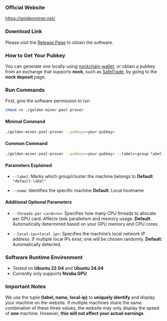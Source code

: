 ### Official Website
https://goldenminer.net/


### Download Link
Please visit the [Release Page](https://github.com/GoldenMinerNetwork/golden-miner-nockchain-gpu-miner/releases) to obtain the software.


### How to Get Your Pubkey
You can generate one locally using [nockchain-wallet](https://github.com/zorp-corp/nockchain?tab=readme-ov-file#install-wallet),
or obtain a pubkey from an exchange that supports **nock**, such as [SafeTrade](https://safetrade.com/), by going to the **nock deposit** page.


### Run Commands
First, give the software permission to run
```bash
chmod +x ./golden-miner-pool-prover
```

#### Minimal Command
```bash
./golden-miner-pool-prover --pubkey=<your-pubkey>
```

#### Common Command
```bash
./golden-miner-pool-prover --pubkey=<your-pubkey> --label=<group label of machine> --name=<machine name>
```

#### Parameters Explained

- `--label`: Marks which group/cluster the machine belongs to
  **Default**: `"default-label"`

- `--name`: Identifies the specific machine
  **Default**: Local hostname

#### Additional Optional Parameters
- `--threads-per-card=<n>`:
  Specifies how many CPU threads to allocate per GPU card.
  Affects task parallelism and memory usage.
  **Default**: Automatically determined based on your GPU memory and CPU cores.

- `--local-ip=<local ip>`:
  Specifies the machine’s local network IP address.
  If multiple local IPs exist, one will be chosen randomly.
  **Default**: Automatically detected.


### Software Runtime Environment
- Tested on **Ubuntu 22.04** and **Ubuntu 24.04**
- Currently only supports **Nvidia GPU**


### Important Notes
We use the tuple **(label, name, local-ip)** to **uniquely identify** and display your machine on the website.
If multiple machines share the same combination of these three values,
the website may only display the speed of **one** machine.
However, **this will not affect your actual earnings**.
